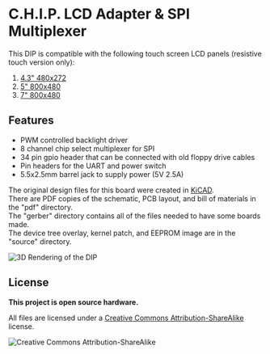 # C.H.I.P. LCD Adapter & SPI Multiplexer

This DIP is compatible with the following touch screen LCD panels (resistive touch version only):

1. [4.3" 480x272](http://www.buydisplay.com/default/tft-4-3-inch-lcd-module-touchscreen-display-for-mp4-gps-480x272)
2. [5" 800x480](http://www.buydisplay.com/default/5-tft-lcd-display-module-wvga-800x480-high-resolution-for-mp4-gps)
3. [7" 800x480](http://www.buydisplay.com/default/7-tft-lcd-touch-screen-display-module-800x480-for-mp4-gps-tablet-pc)

## Features

* PWM controlled backlight driver
* 8 channel chip select multiplexer for SPI
* 34 pin gpio header that can be connected with old floppy drive cables
* Pin headers for the UART and power switch
* 5.5x2.5mm barrel jack to supply power (5V 2.5A)

The original design files for this board were created in [KiCAD](http://kicad-pcb.org/). <br/>
There are PDF copies of the schematic, PCB layout, and bill of materials in the "pdf" directory.<br/>
The "gerber" directory contains all of the files needed to have some boards made.<br/>
The device tree overlay, kernel patch, and EEPROM image are in the "source" directory.



![3D Rendering of the DIP](https://github.com/cmnybo/chip_lcd_dip/raw/master/img/CHIP_LCD_DIP_Top_Iso.png "3D Rendering of the DIP")

## License
**This project is open source hardware.**

All files are licensed under a [Creative Commons Attribution-ShareAlike](https://creativecommons.org/licenses/by-sa/3.0) license.

![Creative Commons Attribution-ShareAlike](http://mirrors.creativecommons.org/presskit/buttons/88x31/png/by-sa.png)

